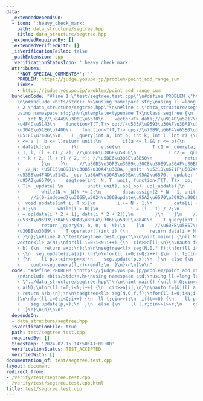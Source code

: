 ```yaml
---
data:
  _extendedDependsOn:
  - icon: ':heavy_check_mark:'
    path: data_structure/segtree.hpp
    title: data_structure/segtree.hpp
  _extendedRequiredBy: []
  _extendedVerifiedWith: []
  _isVerificationFailed: false
  _pathExtension: cpp
  _verificationStatusIcon: ':heavy_check_mark:'
  attributes:
    '*NOT_SPECIAL_COMMENTS*': ''
    PROBLEM: https://judge.yosupo.jp/problem/point_add_range_sum
    links:
    - https://judge.yosupo.jp/problem/point_add_range_sum
  bundledCode: "#line 1 \"test/segtree.test.cpp\"\n#define PROBLEM \"https://judge.yosupo.jp/problem/point_add_range_sum\"\
    \n\n#include <bits/stdc++.h>\nusing namespace std;\nusing ll =long long;\n\n#line\
    \ 2 \"data_structure/segtree.hpp\"\n\n#line 4 \"data_structure/segtree.hpp\"\n\
    using namespace std;\n\n\ntemplate<typename T>\nclass segtree {\n  public:\n \
    \   int N;//\u8449\u306E\u6570\n    vector<T> data;//\u914D\u5217\n    T unit;//\u5358\
    \u4F4D\u5143\n    function<T(T,T)> op;//\u533A\u9593\u30AF\u30A8\u30EA\u3067\u4F7F\
    \u3046\u51E6\u7406\n    function<T(T,T)> up;//\u70B9\u66F4\u65B0\u3067\u4F7F\u3046\
    \u51E6\u7406\n\n    T _query(int a, int b, int k, int l, int r) {\n        if(r\
    \ <= a || b <= l)return unit;\n        if(a <= l && r <= b){\n            return\
    \ data[k];\n        }\n        else{\n            T c1 = _query(a, b, 2 * k +\
    \ 1, l, (l + r) / 2); //\u5DE6\u306E\u5B50\n            T c2 = _query(a, b, 2\
    \ * k + 2, (l + r) / 2, r); //\u5DE6\u306E\u5B50\n            return op(c1, c2);\n\
    \        }\n    }\n    //\u30B3\u30F3\u30B9\u30C8\u30E9\u30AF\u30BF\u30FC\n  \
    \  //_N: \u5FC5\u8981\u30B5\u30A4\u30BA, _unit: \u521D\u671F\u5024\u304B\u3064\
    \u5358\u4F4D\u5143, _op: \u30AF\u30A8\u30EA\u95A2\u6570, _update: \u66F4\u65B0\
    \u95A2\u6570\n    segtree(int _N, T _unit, function<T(T, T)> _op, function<T(T,\
    \ T)> _update) \n        :unit(_unit), op(_op), up(_update){\n        N = 1;\n\
    \        while(N < _N)N *= 2;\n        data.assign(2 * N - 1, unit);\n    }\n\
    \    //i(0-indexed)\u306E\u5024\u306Bupdate\u95A2\u6570\u3092\u9069\u7528\n  \
    \  void update(int i, T x){\n        i += N - 1;\n        data[i] = up(data[i],\
    \ x);\n        while(i > 0){\n            i = (i - 1) / 2;\n            data[i]\
    \ = op(data[i * 2 + 1], data[i * 2 + 2]);\n        }\n    }\n    //[a, b)\u306E\
    \u533A\u9593\u30AF\u30A8\u30EA\u306E\u5B9F\u884C\n    T query(int a, int b){\n\
    \        return _query(a, b, 0, 0, N);\n    }\n    //\u6DFB\u5B57\u3067\u30A2\u30AF\
    \u30BB\u30B9\n    T operator[](int i) {\n        return data[i + N - 1];\n   \
    \ }\n};\n#line 8 \"test/segtree.test.cpp\"\n\n\nint main() {\nll N,Q;cin>>N>>Q;\n\
    vector<ll> a(N);\nfor(ll i=0;i<N;i++) {\n  cin>>a[i];\n}\n\nauto f=[&](ll a,ll\
    \ b) {\n  return a+b;\n};\n\n\nsegtree<ll> seg(N,0,f,f);\nfor(ll i=0;i<N;i++)\
    \ {\n  seg.update(i,a[i]);\n}\n\nfor(ll i=0;i<Q;i++) {\n  ll t;cin>>t;\n  if(t==0)\
    \ {\n    ll p,x;cin>>p>>x;\n    seg.update(p,x);\n  }\n  else {\n    ll l,r;cin>>l>>r;\n\
    \    cout<<seg.query(l,r)<<endl;\n  }\n}\n\n}\n\n"
  code: "#define PROBLEM \"https://judge.yosupo.jp/problem/point_add_range_sum\"\n\
    \n#include <bits/stdc++.h>\nusing namespace std;\nusing ll =long long;\n\n#include\
    \ \"../data_structure/segtree.hpp\"\n\n\nint main() {\nll N,Q;cin>>N>>Q;\nvector<ll>\
    \ a(N);\nfor(ll i=0;i<N;i++) {\n  cin>>a[i];\n}\n\nauto f=[&](ll a,ll b) {\n \
    \ return a+b;\n};\n\n\nsegtree<ll> seg(N,0,f,f);\nfor(ll i=0;i<N;i++) {\n  seg.update(i,a[i]);\n\
    }\n\nfor(ll i=0;i<Q;i++) {\n  ll t;cin>>t;\n  if(t==0) {\n    ll p,x;cin>>p>>x;\n\
    \    seg.update(p,x);\n  }\n  else {\n    ll l,r;cin>>l>>r;\n    cout<<seg.query(l,r)<<endl;\n\
    \  }\n}\n\n}\n\n"
  dependsOn:
  - data_structure/segtree.hpp
  isVerificationFile: true
  path: test/segtree.test.cpp
  requiredBy: []
  timestamp: '2024-02-15 14:50:41+09:00'
  verificationStatus: TEST_ACCEPTED
  verifiedWith: []
documentation_of: test/segtree.test.cpp
layout: document
redirect_from:
- /verify/test/segtree.test.cpp
- /verify/test/segtree.test.cpp.html
title: test/segtree.test.cpp
---
```

